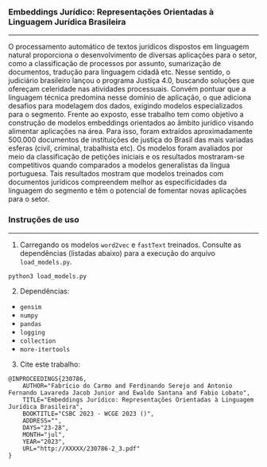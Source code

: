 ### Embeddings Jurídico: Representações Orientadas à Linguagem Jurídica Brasileira
***
  O processamento automático de textos jurídicos dispostos em linguagem natural proporciona o desenvolvimento de diversas aplicações para o setor, como a classificação de processos por assunto, sumarização de documentos, tradução para linguagem cidadã etc. Nesse sentido, o judiciário brasileiro lançou o programa Justiça 4.0, buscando soluções que ofereçam celeridade nas atividades processuais. Convém pontuar que a linguagem técnica predomina nesse domínio de aplicação, o que adiciona desafios para modelagem dos dados, exigindo modelos especializados para o segmento. Frente ao exposto, esse trabalho tem como objetivo a construção de modelos embeddings orientados ao âmbito jurídico visando alimentar aplicações na área. Para isso, foram extraídos aproximadamente 500.000 documentos de instituições de justiça do Brasil das mais variadas esferas (civil, criminal, trabalhista etc). Os modelos foram avaliados por meio da classificação de petições iniciais e os resultados mostraram-se competitivos quando comparados a modelos generalistas da língua portuguesa. Tais  resultados mostram que modelos treinados com documentos jurídicos compreendem melhor as especificidades da linguagem do segmento e têm o potencial de fomentar novas aplicações para o setor.

### Instruções de uso
***
1. Carregando os modelos `word2vec` e `fastText` treinados. Consulte as dependências (listadas abaixo) para a execução do arquivo `load_models.py`.

```
python3 load_models.py 
```

2. Dependências: 

* `gensim`
* `numpy`
* `pandas`
* `logging`
* `collection`
* `more-itertools`

3. Cite este trabalho:
```
@INPROCEEDINGS{230786,
    AUTHOR="Fabrício do Carmo and Ferdinando Serejo and Antonio Fernando Lavareda Jacob Junior and Ewaldo Santana and Fabio Lobato",
    TITLE="Embeddings Jurídico: Representações Orientadas à Linguagem Jurídica Brasileira",
    BOOKTITLE="CSBC 2023 - WCGE 2023 ()",
    ADDRESS="",
    DAYS="23-28",
    MONTH="jul",
    YEAR="2023",
    URL="http://XXXXX/230786-2_3.pdf"
}
```
